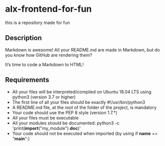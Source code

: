 # alx-frontend-for-fun
this is a repository made for fun

## Description
Markdown is awesome! All your README.md are made in Markdown, but do you know how GitHub are rendering them?

It’s time to code a Markdown to HTML!

## Requirements
  * All your files will be interpreted/compiled on Ubuntu 18.04 LTS using python3 (version 3.7 or higher)
  * The first line of all your files should be exactly #!/usr/bin/python3
  * A README.md file, at the root of the folder of the project, is mandatory
  * Your code should use the PEP 8 style (version 1.7.*)
  * All your files must be executable
  * All your modules should be documented: python3 -c 'print(__import__("my_module").__doc__)'
  * Your code should not be executed when imported (by using if __name__ == "__main__":)
